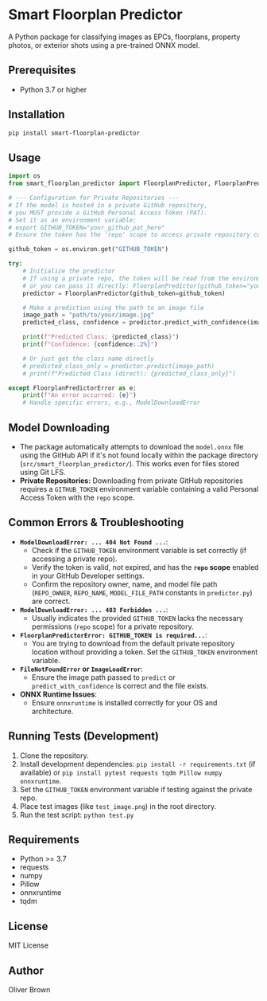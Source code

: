 # Smart Floorplan Predictor

A Python package for classifying images as EPCs, floorplans, property photos, or exterior shots using a pre-trained ONNX model.

## Prerequisites

- Python 3.7 or higher

## Installation

```bash
pip install smart-floorplan-predictor
```

## Usage

```python
import os
from smart_floorplan_predictor import FloorplanPredictor, FloorplanPredictorError

# --- Configuration for Private Repositories --- 
# If the model is hosted in a private GitHub repository, 
# you MUST provide a GitHub Personal Access Token (PAT).
# Set it as an environment variable:
# export GITHUB_TOKEN="your_github_pat_here"
# Ensure the token has the 'repo' scope to access private repository content.

github_token = os.environ.get("GITHUB_TOKEN")

try:
    # Initialize the predictor
    # If using a private repo, the token will be read from the environment variable
    # or you can pass it directly: FloorplanPredictor(github_token="your_token")
    predictor = FloorplanPredictor(github_token=github_token)

    # Make a prediction using the path to an image file
    image_path = "path/to/your/image.jpg" 
    predicted_class, confidence = predictor.predict_with_confidence(image_path)

    print(f"Predicted Class: {predicted_class}")
    print(f"Confidence: {confidence:.2%}")

    # Or just get the class name directly
    # predicted_class_only = predictor.predict(image_path)
    # print(f"Predicted Class (direct): {predicted_class_only}")

except FloorplanPredictorError as e:
    print(f"An error occurred: {e}")
    # Handle specific errors, e.g., ModelDownloadError

```

## Model Downloading

- The package automatically attempts to download the `model.onnx` file using the GitHub API if it's not found locally within the package directory (`src/smart_floorplan_predictor/`). This works even for files stored using Git LFS.
- **Private Repositories:** Downloading from private GitHub repositories requires a `GITHUB_TOKEN` environment variable containing a valid Personal Access Token with the `repo` scope.

## Common Errors & Troubleshooting

*   **`ModelDownloadError: ... 404 Not Found ...`**: 
    *   Check if the `GITHUB_TOKEN` environment variable is set correctly (if accessing a private repo).
    *   Verify the token is valid, not expired, and has the **`repo` scope** enabled in your GitHub Developer settings.
    *   Confirm the repository owner, name, and model file path (`REPO_OWNER`, `REPO_NAME`, `MODEL_FILE_PATH` constants in `predictor.py`) are correct.
*   **`ModelDownloadError: ... 403 Forbidden ...`**: 
    *   Usually indicates the provided `GITHUB_TOKEN` lacks the necessary permissions (`repo` scope) for a private repository.
*   **`FloorplanPredictorError: GITHUB_TOKEN is required...`**: 
    *   You are trying to download from the default private repository location without providing a token. Set the `GITHUB_TOKEN` environment variable.
*   **`FileNotFoundError` or `ImageLoadError`**: 
    *   Ensure the image path passed to `predict` or `predict_with_confidence` is correct and the file exists.
*   **ONNX Runtime Issues**: 
    *   Ensure `onnxruntime` is installed correctly for your OS and architecture.

## Running Tests (Development)

1.  Clone the repository.
2.  Install development dependencies: `pip install -r requirements.txt` (if available) or `pip install pytest requests tqdm Pillow numpy onnxruntime`.
3.  Set the `GITHUB_TOKEN` environment variable if testing against the private repo.
4.  Place test images (like `test_image.png`) in the root directory.
5.  Run the test script: `python test.py`

## Requirements

- Python >= 3.7
- requests
- numpy
- Pillow
- onnxruntime
- tqdm

## License

MIT License

## Author

Oliver Brown